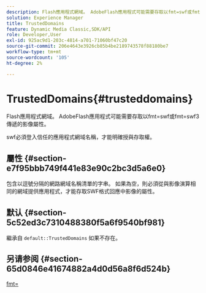 ```yaml
---
description: Flash應用程式網域。 AdobeFlash應用程式可能需要存取以fmt=swf或fmt=swf3傳遞的影像屬性。
solution: Experience Manager
title: TrustedDomains
feature: Dynamic Media Classic,SDK/API
role: Developer,User
exl-id: 925ac9d1-203c-4814-a701-71060bf47c20
source-git-commit: 206e4643e3926cb85b4be2189743578f88180be7
workflow-type: tm+mt
source-wordcount: '105'
ht-degree: 2%

---
```


# TrustedDomains{#trusteddomains}

Flash應用程式網域。 AdobeFlash應用程式可能需要存取以fmt=swf或fmt=swf3傳遞的影像屬性。

swf必須登入信任的應用程式網域名稱，才能明確授與存取權。

## 屬性 {#section-e7f95bbb749f441e83e90c2bc3d5a6e0}

包含以逗號分隔的網路網域名稱清單的字串。 如果為空，則必須從與影像演算相同的網域提供應用程式，才能存取SWF格式回應中影像的屬性。

## 默认 {#section-5c52ed3c7310488380f5a6f9540bf981}

繼承自 `default::TrustedDomains` 如果不存在。

## 另请参阅 {#section-65d0846e41674882a4d0d56a8f6d524b}

[fmt=](../../../../../is-api/http-ref/image-serving-api-ref/c-http-protocol-reference/c-command-reference/r-is-http-fmt.md#reference-cdf10043423b45ba9fe15157fb3ae37a)
